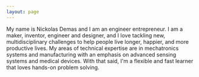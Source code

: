 ```yaml
---
layout: page
---
```


My name is Nickolas Demas and I am an engineer entrepreneur. I am a maker, inventor, engineer and designer, and I love tackling new, multidisciplinary challenges to help people live longer, happier, and more productive lives. My areas of technical expertise are in mechatronics systems and manufacturing with an emphasis on advanced sensing systems and medical devices. With that said, I'm a flexible and fast learner that loves hands-on problem solving.
